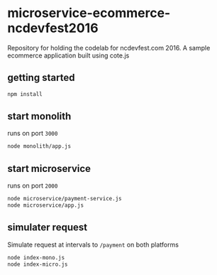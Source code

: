 # microservice-ecommerce-ncdevfest2016
Repository for holding the codelab for ncdevfest.com 2016. A sample ecommerce application built using cote.js

## getting started
```bash
npm install
```

## start monolith
runs on port `3000`

```bash
node monolith/app.js
```

## start microservice
runs on port `2000`

```bash
node microservice/payment-service.js
node microservice/app.js
```

## simulater request
Simulate request at intervals to `/payment` on both platforms

```bash
node index-mono.js
node index-micro.js
```
